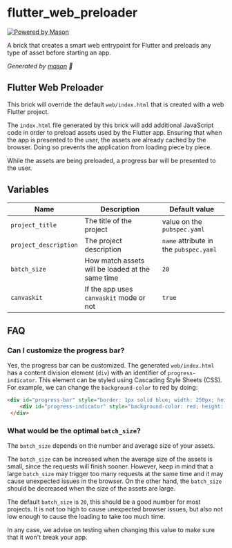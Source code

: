 # flutter_web_preloader

[![Powered by Mason](https://img.shields.io/endpoint?url=https%3A%2F%2Ftinyurl.com%2Fmason-badge)](https://github.com/felangel/mason)

A brick that creates a smart web entrypoint for Flutter and preloads any type of asset before starting an app.

_Generated by [mason][1] 🧱_

## Flutter Web Preloader

This brick will override the default `web/index.html` that is created with a web Flutter project.

The `index.html` file generated by this brick will add additional JavaScript code
in order to preload assets used by the Flutter app. Ensuring that when the app is
presented to the user, the assets are already cached by the browser. Doing so prevents
the application from loading piece by piece.

While the assets are being preloaded, a progress bar will be presented
to the user.

## Variables

| Name | Description | Default value |
| ------|------------------|-------------- |
|`project_title`| The title of the project | value on the `pubspec.yaml`|
| `project_description`| The project description |`name` attribute in the `pubspec.yaml`|
| `batch_size`| How match assets will be loaded at the same time | `20`|
| `canvaskit`| If the app uses `canvaskit` mode or not |`true`|

## FAQ

### Can I customize the progress bar?

Yes, the progress bar can be customized. The generated `web/index.html` has a content division element (`div`) with an identifier of `progress-indicator`. This element can be styled using Cascading Style Sheets (CSS).
For example, we can change the `background-color` to red by doing:

```html
<div id="progress-bar" style="border: 1px solid blue; width: 250px; height: 50px;">
    <div id="progress-indicator" style="background-color: red; height: 100%; width: 0%;"></div>
 </div>
```

### What would be the optimal `batch_size`?

The `batch_size` depends on the number and average size of your assets. 

The `batch_size` can be increased when the average size of the assets is small, since the requests will finish sooner.  However, keep in mind that a large `batch_size` may trigger too many requests at the same time and it may cause unexpected issues in the browser. 
On the other hand, the `batch_size` should be decreased when the size of the assets are large.

The default `batch_size` is `20`, this should be a good number for most projects. It is not too high to cause unexpected browser issues, but also not low enough to cause the loading to take too much time.

In any case, we advise on testing when changing this value to make sure that it
won't break your app.


[1]: https://github.com/felangel/mason

